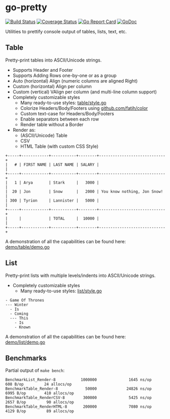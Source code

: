 # go-pretty

[![Build Status](https://travis-ci.org/jedib0t/go-pretty.svg?branch=master)](https://travis-ci.org/jedib0t/go-pretty)
[![Coverage Status](https://coveralls.io/repos/github/jedib0t/go-pretty/badge.svg?branch=master)](https://coveralls.io/github/jedib0t/go-pretty?branch=master)
[![Go Report Card](https://goreportcard.com/badge/github.com/jedib0t/go-pretty)](https://goreportcard.com/report/github.com/jedib0t/go-pretty)
[![GoDoc](https://godoc.org/github.com/jedib0t/go-pretty?status.svg)](https://godoc.org/github.com/jedib0t/go-pretty)

Utilities to prettify console output of tables, lists, text, etc.

## Table

Pretty-print tables into ASCII/Unicode strings.

  - Supports Header and Footer
  - Supports Adding Rows one-by-one or as a group
  - Auto (horizontal) Align (numeric columns are aligned Right)
  - Custom (horizontal) Align per column
  - Custom (vertical) VAlign per column (and multi-line column support)
  - Completely customizable styles
    - Many ready-to-use styles: [table/style.go](table/style.go)
    - Colorize Headers/Body/Footers using [github.com/fatih/color](https://github.com/fatih/color)
    - Custom text-case for Headers/Body/Footers
    - Enable separators between each row
    - Render table without a Border
  - Render as:
    - (ASCII/Unicode) Table
    - CSV
    - HTML Table (with custom CSS Style)


```
+-----+------------+-----------+--------+-----------------------------+
|   # | FIRST NAME | LAST NAME | SALARY |                             |
+-----+------------+-----------+--------+-----------------------------+
|   1 | Arya       | Stark     |   3000 |                             |
|  20 | Jon        | Snow      |   2000 | You know nothing, Jon Snow! |
| 300 | Tyrion     | Lannister |   5000 |                             |
+-----+------------+-----------+--------+-----------------------------+
|     |            | TOTAL     |  10000 |                             |
+-----+------------+-----------+--------+-----------------------------+
```

A demonstration of all the capabilities can be found here: [demo/table/demo.go](demo/table/demo.go)

## List

Pretty-print lists with multiple levels/indents into ASCII/Unicode strings.

  - Completely customizable styles
    - Many ready-to-use styles: [list/style.go](list/style.go)

```
- Game Of Thrones
--- Winter
  - Is
  - Coming
  --- This
    - Is
    - Known
```

A demonstration of all the capabilities can be found here: [demo/list/demo.go](demo/list/demo.go)

## Benchmarks

Partial output of `make bench`:
```
BenchmarkList_Render-8           1000000              1645 ns/op             608 B/op         24 allocs/op
BenchmarkTable_Render-8            50000             24826 ns/op            6995 B/op        410 allocs/op
BenchmarkTable_RenderCSV-8        300000              5425 ns/op            2657 B/op         90 allocs/op
BenchmarkTable_RenderHTML-8       200000              7080 ns/op            4129 B/op         89 allocs/op
```
